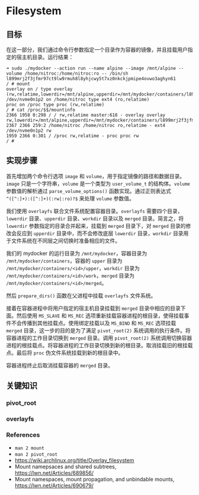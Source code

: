 # Filesystem



## 目标

在这一部分，我们通过命令行参数指定一个目录作为容器的镜像，并且挂载用户指定的宿主机目录。运行结果：

```shell
➜ sudo ./mydocker --action run --name alpine --image /mnt/alpine --volume /home/nitroc:/home/nitroc:ro -- /bin/sh
l899mrj2f3jfmr97ct9lw9rmuh8l8yhjcwy5t7xz0nkckjpmipe4ovwo3aghyn61
/ # mount
overlay on / type overlay (rw,relatime,lowerdir=/mnt/alpine,upperdir=/mnt/mydocker/containers/l899mrj2f3jfmr97ct9lw9rmuh8l8yhjcwy5t7xz0nkckjpmipe4ovwo3aghyn61/upper/,workdir=/mnt/mydocker/containers/l899mrj2f3jfmr97ct9lw9rmuh8l8yhjcwy5t7xz0nkckjpmipe4ovwo3aghyn61/work/)
/dev/nvme0n1p2 on /home/nitroc type ext4 (ro,relatime)
proc on /proc type proc (rw,relatime)
/ # cat /proc/$$/mountinfo
2366 1958 0:298 / / rw,relatime master:618 - overlay overlay rw,lowerdir=/mnt/alpine,upperdir=/mnt/mydocker/containers/l899mrj2f3jfmr97ct9lw9rmuh8l8yhjcwy5t7xz0nkckjpmipe4ovwo3aghyn61/upper/,workdir=/mnt/mydocker/containers/l899mrj2f3jfmr97ct9lw9rmuh8l8yhjcwy5t7xz0nkckjpmipe4ovwo3aghyn61/work/
2367 2366 259:2 /home/nitroc /home/nitroc ro,relatime - ext4 /dev/nvme0n1p2 rw
1959 2366 0:301 / /proc rw,relatime - proc proc rw
/ #
```



## 实现步骤

首先增加两个命令行选项 `image` 和 `volume`，用于指定镜像的路径和数据目录。  `image` 只是一个字符串，`volume` 是一个类型为 `user_volume_t` 的结构体。`volume` 参数值的解析通过 `parse_volume_options()` 函数实现。通过正则表达式 `^([^:]+):([^:]+)(:rw|:ro)?$`  来处理 `volume` 参数值。  

我们使用 `overlayfs` 联合文件系统配置容器目录。`overlayfs` 需要四个目录，`lowerdir` 目录、`upperdir` 目录、`workdir` 目录以及 `merged` 目录。简言之，将 `lowerdir` 参数指定的目录合并起来，挂载到 `merged` 目录下，对 `merged` 目录的修改会反应到 `upperdir` 目录中，而不会修改底层 `lowerdir` 目录，`workdir` 目录用于文件系统在不同层之间切换时准备相应的文件。

我们的 mydocker 的运行目录为 `/mnt/mydocker`，容器目录为 `/mnt/mydocker/containers`，容器的 `upper` 目录为 `/mnt/mydocker/containers/<id>/upper`，`workdir` 目录为 `/mnt/mydocker/containers/<id>/work`，`merged` 目录为 `/mnt/mydocker/containers/<id>/merged`。

然后 `prepare_dirs()` 函数在父进程中挂载 `overlayfs` 文件系统。

接着在容器进程中将用户指定的宿主机目录挂载到 `merged` 目录中相应的目录下面。然后使用 `MS_SLAVE` 和 `MS_REC` 选项重新挂载容器进程的根目录，使得挂载事件不会传播到其他挂载点。使用绑定挂载以及 `MS_BIND` 和 `MS_REC` 选项挂载 `merged` 目录，这一步的目的是为了满足 `pivot_root(2)` 系统调用的执行条件。将容器进程的工作目录切换到 `merged` 目录。调用 `pivot_root(2)` 系统调用切换容器进程的根挂载点。将容器进程的工作目录切换到新的根目录。取消挂载旧的根挂载点。最后将 `proc` 伪文件系统挂载到新的根目录中。

容器进程终止后取消挂载容器的 `merged` 目录。



## 关键知识

### pivot_root



### overlayfs



### References

* `man 2 mount`
* `man 2 pivot_root`
* https://wiki.archlinux.org/title/Overlay_filesystem
* Mount namepsaces and shared subtrees, https://lwn.net/Articles/689856/
* Mount namespaces, mount propagation, and unbindable mounts, https://lwn.net/Articles/690679/